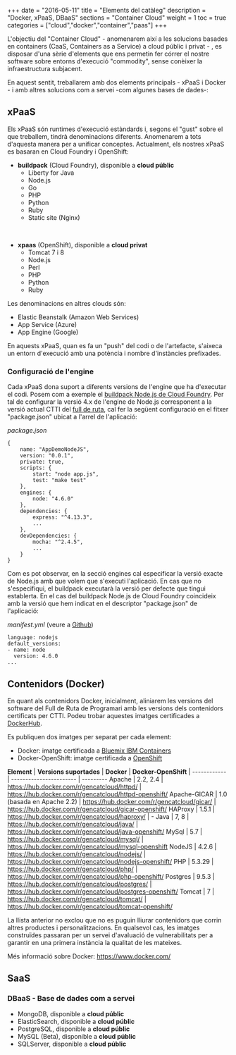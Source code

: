 +++
date        = "2016-05-11"
title       = "Elements del catàleg"
description = "Docker, xPaaS, DBaaS"
sections    = "Container Cloud"
weight      = 1
toc = true
categories  = ["cloud","docker","container","paas"]
+++

L'objectiu del "Container Cloud" - anomenarem així a les solucions basades en containers (CaaS, Containers as a Service) a cloud públic i privat - , es disposar d'una sèrie d'elements que ens permetin fer córrer el nostre software sobre entorns d'execució "commodity", sense conèixer la infraestructura subjacent.

En aquest sentit, treballarem amb dos elements principals - xPaaS i Docker - i amb altres solucions com a servei -com algunes bases de dades-:

## **xPaaS**

Els xPaaS són runtimes d'execució estàndards i, segons el "gust" sobre el que treballem, tindrà denominacions diferents. Anomenarem a tots d'aquesta manera per a unificar conceptes. Actualment, els nostres xPaaS es basaran en Cloud Foundry i OpenShift: 

- **buildpack** (Cloud Foundry), disponible a **cloud públic**
	* Liberty for Java
	* Node.js
	* Go
	* PHP
	* Python
	* Ruby
	* Static site (Nginx)

<br />

- **xpaas** (OpenShift), disponible a **cloud privat**
	* Tomcat 7 i 8
	* Node.js
    * Perl
	* PHP
	* Python
	* Ruby

Les denominacions en altres clouds són:

- Elastic Beanstalk (Amazon Web Services)
- App Service (Azure)
- App Engine (Google)

En aquests xPaaS, quan es fa un "push" del codi o de l'artefacte, s'aixeca un entorn d'execució amb una potència i nombre d'instàncies prefixades.


### Configuració de l'engine

Cada xPaaS dona suport a diferents versions de l'engine que ha d'executar el codi. Posem com a exemple el [buildpack Node.js de Cloud Foundry](https://github.com/cloudfoundry/nodejs-buildpack). Per tal de configurar la versió 4.x de l'engine de Node.js corresponent a la versió actual CTTI del [full de ruta](https://portic.ctti.gencat.cat/les_tic/Normativa/arquitectura/Documents/Full%20de%20Ruta%20del%20Programari.pdf#search=full%20de%20ruta), cal fer la següent configuració en el fitxer "package.json" ubicat a l'arrel de l'aplicació:

_package.json_

```
{
	name: "AppDemoNodeJS",
	version: "0.0.1",
	private: true,
	scripts: {
		start: "node app.js",
		test: "make test"
	},
	engines: {
		node: "4.6.0"
	},
	dependencies: {
		express: "^4.13.3",
		...
	},
	devDependencies: {
		mocha: "^2.4.5",
		...
	}
}
```

Com es pot observar, en la secció engines cal especificar la versió exacte de Node.js amb que volem que s'executi l'aplicació. En cas que no s'especifiqui, el buildpack executarà la versió per defecte que tingui establerta. En el cas del buildpack Node.js de Cloud Foundry coincideix amb la versió que hem indicat en el descriptor "package.json" de l'aplicació:

_manifest.yml_ (veure a [Github](https://github.com/cloudfoundry/nodejs-buildpack/blob/master/manifest.yml))

```
language: nodejs
default_versions:
- name: node
  version: 4.6.0
...
```

## **Contenidors (Docker)**

En quant als contenidors Docker, inicialment, aliniarem les versions del software del Full de Ruta de Programari amb les versions dels contenidors certificats per CTTI. Podeu trobar aquestes imatges certificades a [DockerHub](https://hub.docker.com/r/gencatcloud/).

Es publiquen dos imatges per separat per cada element:

- Docker: imatge certificada a [Bluemix IBM Containers](https://www.ibm.com/cloud-computing/bluemix/containers)
- Docker-OpenShift: imatge certificada a [OpenShift](https://www.openshift.org/)

**Element**  | **Versions suportades** | **Docker** | **Docker-OpenShift** |
------------ | ----------------------- | ---------
Apache 		 | 2.2, 2.4                | https://hub.docker.com/r/gencatcloud/httpd/    | https://hub.docker.com/r/gencatcloud/httpd-openshift/
Apache-GICAR | 1.0 (basada en Apache 2.2)                       | https://hub.docker.com/r/gencatcloud/gicar/ | https://hub.docker.com/r/gencatcloud/gicar-openshift/
HAProxy		 | 1.5.1                   | https://hub.docker.com/r/gencatcloud/haproxy/ | -
Java		 | 7, 8		|	https://hub.docker.com/r/gencatcloud/java/  | https://hub.docker.com/r/gencatcloud/java-openshift/
MySql 		 | 5.7                     | https://hub.docker.com/r/gencatcloud/mysql/    | https://hub.docker.com/r/gencatcloud/mysql-openshift
NodeJS 		 | 4.2.6                     | https://hub.docker.com/r/gencatcloud/nodejs/ | https://hub.docker.com/r/gencatcloud/nodejs-openshift/
PHP 		 | 5.3.29                   | https://hub.docker.com/r/gencatcloud/php/ | https://hub.docker.com/r/gencatcloud/php-openshift/
Postgres	 | 9.5.3	                   | https://hub.docker.com/r/gencatcloud/postgres/ | https://hub.docker.com/r/gencatcloud/postgres-openshift/
Tomcat  	 | 7                     | https://hub.docker.com/r/gencatcloud/tomcat/ | https://hub.docker.com/r/gencatcloud/tomcat-openshift/

La llista anterior no exclou que no es puguin lliurar contenidors que corrin altres productes i personalitzacions. En qualsevol cas, les imatges construïdes passaran per un servei d'avaluació de vulnerabilitats per a garantir en una primera instància la qualitat de les mateixes.

Més informació sobre Docker: https://www.docker.com/

## SaaS

### DBaaS - Base de dades com a servei

- MongoDB, disponible a **cloud públic**
- ElasticSearch, disponible a **cloud públic**
- PostgreSQL, disponible a **cloud públic**
- MySQL (Beta), disponible a **cloud públic**
- SQLServer, disponible a **cloud públic**
